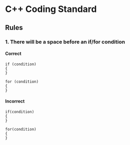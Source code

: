 # C++ Coding Standard
## Rules
### 1. There will be a space before an if/for condition
#### Correct
```
if (condition)
{
}
```
```
for (condition)
{
}
```
#### Incorrect
```
if(condition)
{
}
```
```
for(condition)
{
}
```
